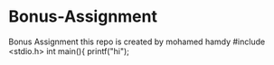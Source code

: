 # Bonus-Assignment
Bonus Assignment
this repo is created by mohamed hamdy
#include <stdio.h>
int main(){
printf("hi");
